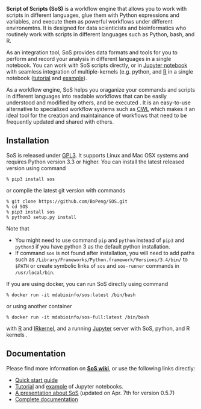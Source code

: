 **Script of Scripts (SoS)** is a workflow engine that allows you to work
with scripts in different languages, glue them with Python expressions and
variables, and execute them as powerful workflows under different
environemtns. It is designed for data scienticists and bioinformatics who
routinely work with scripts in different languages such as Python, bash,
and R.

As an integration tool, SoS provides data formats and tools for you
to perform and record your analysis in different languages in a single
notebook. You can work with SoS scripts directly, or in [Jupyter
notebook](http://jupyter.org/) with seamless integration of
multiple-kernels (e.g. python, and
[R](https://github.com/IRkernel/IRkernel) in a single notebook
([tutorial](https://github.com/BoPeng/SOS/blob/master/examples/NotebookTutorial.ipynb)
and [example](https://github.com/BoPeng/SOS/blob/master/examples/example.ipynb)).

As a workflow engine, SoS helps you oraganize your commands and scripts in 
different languages into readable workflows that can be easily understood
and modified by others, and be executed . It is an easy-to-use alternative to specialized workflow
systems such as [CWL](http://common-workflow-language.github.io/draft-3/) which makes it
an ideal tool for the creation and maintainance of workflows that need to be frequently updated and shared with others.


## Installation

SoS is released under [GPL3](http://www.gnu.org/licenses/gpl-3.0.en.html). It supports Linux and Mac OSX systems and requires Python version 3.3 or higher. You can install the latest released version using command

```
% pip3 install sos
```

or compile the latest git version with commands

```
% git clone https://github.com/BoPeng/SOS.git
% cd SOS
% pip3 install sos
% python3 setup.py install
```

Note that

* You might need to use command `pip` and `python` instead of `pip3` and `python3` if you have python 3 as the default python installation.
* If command `sos` is not found after installation, you will need to add paths such as
`/Library/Frameworks/Python.framework/Versions/3.4/bin/` to `$PATH` or
create symbolic links of `sos` and `sos-runner` commands in
`/usr/local/bin`.

If you are using docker, you can run SoS directly using command

```
% docker run -it mdabioinfo/sos:latest /bin/bash
```
or using another container 

```
% docker run -it mdabioinfo/sos-full:latest /bin/bash
```
with [R](https://www.r-project.org/) and [IRkernel](https://github.com/IRkernel/IRkernel), and a running [Jupyter](http://jupyter.org/) server with SoS, python, and R kernels .

## Documentation

Please find more information on **[SoS
wiki](https://github.com/BoPeng/SOS/wiki)**, or use the following links
directly:

* [Quick start guide](https://github.com/BoPeng/SOS/wiki/Quick-Start)
* [Tutorial](https://github.com/BoPeng/SOS/blob/master/examples/NotebookTutorial.ipynb) and [example](https://github.com/BoPeng/SOS/blob/master/examples/example.ipynb) of Jupyter notebooks.
* [A presentation about SoS](https://github.com/BoPeng/SOS/wiki/SoS_March2016.pdf) (updated on Apr. 7th for version 0.5.7)
* [Complete documentation](https://github.com/BoPeng/SOS/wiki/Documentation)
